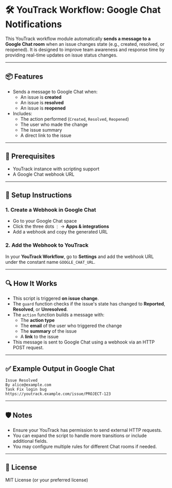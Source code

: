# 🛠️ YouTrack Workflow: Google Chat Notifications

This YouTrack workflow module automatically **sends a message to a Google Chat room** when an issue changes state (e.g., created, resolved, or reopened). It is designed to improve team awareness and response time by providing real-time updates on issue status changes.

---

## 📦 Features

- Sends a message to Google Chat when:
  - An issue is **created**
  - An issue is **resolved**
  - An issue is **reopened**
- Includes:
  - The action performed (`Created`, `Resolved`, `Reopened`)
  - The user who made the change
  - The issue summary
  - A direct link to the issue

---

## 🔧 Prerequisites

- YouTrack instance with scripting support
- A Google Chat webhook URL

---

## 🧩 Setup Instructions

### 1. **Create a Webhook in Google Chat**
- Go to your Google Chat space
- Click the three dots `⋮` → **Apps & integrations**
- Add a webhook and copy the generated URL

### 2. **Add the Webhook to YouTrack**
In your **YouTrack Workflow**, go to **Settings** and add the webhook URL under the constant name `GOOGLE_CHAT_URL`.

---

## 🔍 How It Works

- This script is triggered **on issue change**.
- The `guard` function checks if the issue's state has changed to **Reported**, **Resolved**, or **Unresolved**.
- The `action` function builds a message with:
  - The **action type**
  - The **email** of the user who triggered the change
  - The **summary** of the issue
  - A **link** to the issue
- This message is sent to Google Chat using a webhook via an HTTP POST request.

---

## ✅ Example Output in Google Chat

```
Issue Resolved
By alice@example.com
Task Fix login bug
https://youtrack.example.com/issue/PROJECT-123
```

---

## 🛡️ Notes

- Ensure your YouTrack has permission to send external HTTP requests.
- You can expand the script to handle more transitions or include additional fields.
- You may configure multiple rules for different Chat rooms if needed.

---

## 📄 License

MIT License (or your preferred license)
